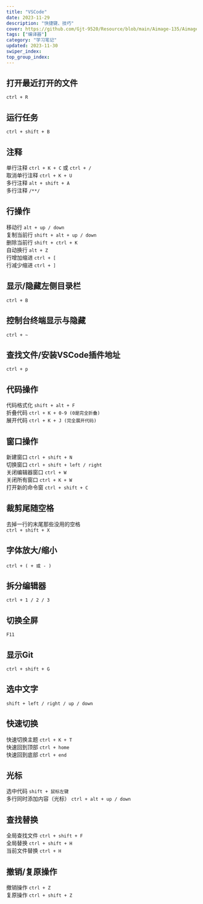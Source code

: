```yaml
---
title: "VSCode"
date: 2023-11-29
description: "快捷键、技巧"
cover: https://github.com/Gjt-9520/Resource/blob/main/Aimage-135/Aimage102.jpg?raw=true
tags: ["编译器"]
category: "学习笔记"
updated: 2023-11-30
swiper_index:
top_group_index:
---
```


## 打开最近打开的文件

`ctrl + R`   

## 运行任务

`ctrl + shift + B`

## 注释

单行注释 `ctrl + K + C` 或 `ctrl + /`   
取消单行注释 `ctrl + K + U`     
多行注释 `alt + shift + A`   
多行注释 `/**/`   

## 行操作

移动行 `alt + up / down`    
复制当前行 `shift + alt + up / down`  
删除当前行 `shift + ctrl + K`   
自动换行 `alt + Z`  
行增加缩进 `ctrl + [`   
行减少缩进 `ctrl + ]`   

## 显示/隐藏左侧目录栏 

`ctrl + B`  

## 控制台终端显示与隐藏

`ctrl + ~`  

## 查找文件/安装VSCode插件地址

`ctrl + p`  
  
## 代码操作

代码格式化 `shift + alt + F`  
折叠代码 `ctrl + K + 0-9 (0是完全折叠)`   
展开代码 `ctrl + K + J (完全展开代码)`  

## 窗口操作

新建窗口 `ctrl + shift + N`  
切换窗口 `ctrl + shift + left / right`  
关闭编辑器窗口 `ctrl + W`   
关闭所有窗口 `ctrl + K + W`   
打开新的命令窗 `ctrl + shift + C`  

## 裁剪尾随空格

去掉一行的末尾那些没用的空格   
`ctrl + shift + X`  

## 字体放大/缩小

`ctrl + ( + 或 - )`  

## 拆分编辑器

`ctrl + 1 / 2 / 3`

## 切换全屏

`F11`

## 显示Git

`ctrl + shift + G`

## 选中文字

`shift + left / right / up / down`

## 快速切换

快速切换主题 `ctrl + K + T`  
快速回到顶部 `ctrl + home`   
快速回到底部 `ctrl + end`   

## 光标

选中代码 `shift + 鼠标左键`  
多行同时添加内容（光标） `ctrl + alt + up / down`  

## 查找替换

全局查找文件 `ctrl + shift + F`  
全局替换 `ctrl + shift + H`    
当前文件替换 `ctrl + H`  
 
## 撤销/复原操作

撤销操作 `ctrl + Z`   
复原操作 `ctrl + shift + Z`   
